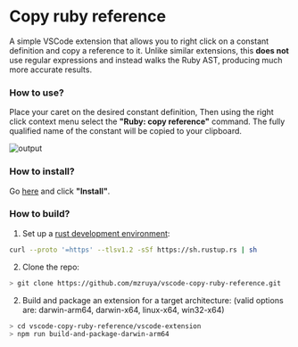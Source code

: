 # Copy ruby reference
A simple VSCode extension that allows you to right click on a constant definition and copy a reference to it. Unlike similar extensions, this **does not** use regular expressions and instead walks the Ruby AST, producing much more accurate results.

### How to use?
Place your caret on the desired constant definition, Then using the right click context menu select the **"Ruby: copy reference"** command. The fully qualified name of the constant will be copied to your clipboard.

![output](https://user-images.githubusercontent.com/653256/175824647-c25166d9-9dcd-4c55-9727-e3a26732a5eb.gif)

### How to install?
Go [here](https://marketplace.visualstudio.com/items?itemName=mzruya.copy-ruby-reference) and click **"Install"**.

### How to build?
1. Set up a [rust development environment](https://rustup.rs/):
```bash
curl --proto '=https' --tlsv1.2 -sSf https://sh.rustup.rs | sh
```

2. Clone the repo:
```bash
> git clone https://github.com/mzruya/vscode-copy-ruby-reference.git
```

2. Build and package an extension for a target architecture: (valid options are: darwin-arm64, darwin-x64, linux-x64, win32-x64)
```bash
> cd vscode-copy-ruby-reference/vscode-extension
> npm run build-and-package-darwin-arm64
```
